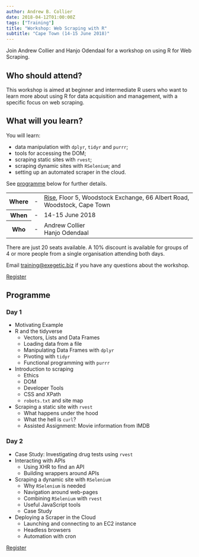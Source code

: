 ```yaml
---
author: Andrew B. Collier
date: 2018-04-12T01:00:00Z
tags: ["Training"]
title: "Workshop: Web Scraping with R"
subtitle: "Cape Town (14-15 June 2018)"
---
```


Join Andrew Collier and Hanjo Odendaal for a workshop on using R for Web Scraping.

## Who should attend?

This workshop is aimed at beginner and intermediate R users who want to learn more about using R for data acquisition and management, with a specific focus on web scraping.

## What will you learn?

You will learn:

- data manipulation with `dplyr`, `tidyr` and `purrr`;
- tools for accessing the DOM;
- scraping static sites with `rvest`;
- scraping dynamic sites with `RSelenium`; and
- setting up an automated scraper in the cloud.

See <a href="#programme">programme</a> below for further details.

<table>
	<tr>
		<th>Where</th>
		<td>-</td>
		<td><a href="https://thinkrise.com/cape-town">Rise</a>, Floor 5, Woodstock Exchange, 66 Albert Road, Woodstock, Cape Town</td>
	</tr>
	<tr>
		<th>When</th>
		<td>-</td>
		<td>14-15 June 2018</td>
	</tr>
	<tr>
		<th>Who</th>
		<td>-</td>
		<td>
			Andrew Collier<br>
			Hanjo Odendaal
		</td>
	</tr>
</table>

There are just 20 seats available. A 10% discount is available for groups of 4 or more people from a single organisation attending both days.

Email <a href="mailto:training@exegetic.biz?subject=Web Scraping Workshop (Cape Town) 14-15 June 2018">training@exegetic.biz</a> if you have any questions about the workshop.

<a class="btn btn-success btn-sm" href="https://www.quicket.co.za/events/44467-web-scraping-with-r/" role="button"><i class="fa fa-rocket"></i> Register</a>

## Programme

### Day 1

- Motivating Example
- R and the tidyverse
    - Vectors, Lists and Data Frames
    - Loading data from a file
    - Manipulating Data Frames with `dplyr`
    - Pivoting with `tidyr`
    - Functional programming with `purrr`
- Introduction to scraping
    - Ethics
    - DOM
    - Developer Tools
    - CSS and XPath
    - `robots.txt` and site map
- Scraping a static site with `rvest`
    - What happens under the hood
    - What the hell is `curl`?
    - Assisted Assignment: Movie information from IMDB 

### Day 2

- Case Study: Investigating drug tests using `rvest`
- Interacting with APIs
    - Using XHR to find an API
    - Building wrappers around APIs
- Scraping a dynamic site with `RSelenium`
    - Why `RSelenium` is needed
    - Navigation around web-pages
    - Combining `RSelenium` with `rvest`
    - Useful JavaScript tools
    - Case Study
- Deploying a Scraper in the Cloud
    - Launching and connecting to an EC2 instance
    - Headless browsers
    - Automation with cron

<a class="btn btn-success btn-sm" href="https://www.quicket.co.za/events/44467-web-scraping-with-r/" role="button"><i class="fa fa-rocket"></i> Register</a>